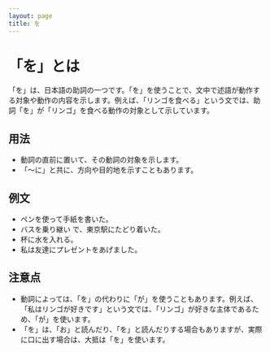 ```yaml
---
layout: page
title: を
---
```

# 「を」とは

「を」は、日本語の助詞の一つです。「を」を使うことで、文中で述語が動作する対象や動作の内容を示します。例えば、「リンゴを食べる」という文では、助詞「を」が「リンゴ」を食べる動作の対象として示しています。

## 用法

- 動詞の直前に置いて、その動詞の対象を示します。
- 「〜に」と共に、方向や目的地を示すこともあります。

## 例文

- ペンを使って手紙を書いた。
- バスを乗り継い で、東京駅にたどり着いた。
- 杯に水を入れる。
- 私は友達にプレゼントをあげました。

## 注意点

- 動詞によっては、「を」の代わりに「が」を使うこともあります。例えば、「私はリンゴが好きです」という文では、「リンゴ」が好きな主体であるため、「が」を使います。
- 「を」は、「お」と読んだり、「を」と読んだりする場合もありますが、実際に口に出す場合は、大抵は「を」を使います。